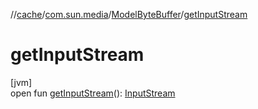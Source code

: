 //[cache](../../../index.md)/[com.sun.media](../index.md)/[ModelByteBuffer](index.md)/[getInputStream](get-input-stream.md)

# getInputStream

[jvm]\
open fun [getInputStream](get-input-stream.md)(): [InputStream](https://docs.oracle.com/javase/8/docs/api/java/io/InputStream.html)
